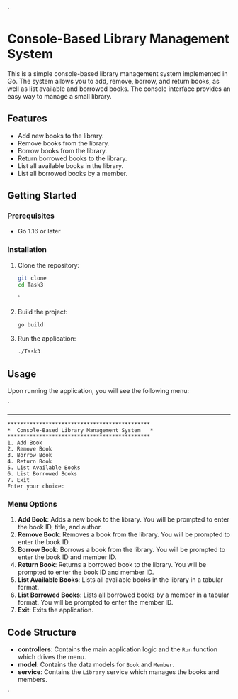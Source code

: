 `

# Console-Based Library Management System

This is a simple console-based library management system implemented in Go. The system allows you to add, remove, borrow, and return books, as well as list available and borrowed books. The console interface provides an easy way to manage a small library.

## Features

- Add new books to the library.
- Remove books from the library.
- Borrow books from the library.
- Return borrowed books to the library.
- List all available books in the library.
- List all borrowed books by a member.

## Getting Started

### Prerequisites

- Go 1.16 or later

### Installation

1. Clone the repository:

   ```bash
   git clone
   cd Task3
   ```

   `

2. Build the project:

   ```bash
   go build
   ```

3. Run the application:

   ```bash
   ./Task3
   ```

## Usage

Upon running the application, you will see the following menu:

`

---

```
*********************************************
*  Console-Based Library Management System   *
*********************************************
1. Add Book
2. Remove Book
3. Borrow Book
4. Return Book
5. List Available Books
6. List Borrowed Books
7. Exit
Enter your choice:
```

### Menu Options

1. **Add Book**: Adds a new book to the library. You will be prompted to enter the book ID, title, and author.
2. **Remove Book**: Removes a book from the library. You will be prompted to enter the book ID.
3. **Borrow Book**: Borrows a book from the library. You will be prompted to enter the book ID and member ID.
4. **Return Book**: Returns a borrowed book to the library. You will be prompted to enter the book ID and member ID.
5. **List Available Books**: Lists all available books in the library in a tabular format.
6. **List Borrowed Books**: Lists all borrowed books by a member in a tabular format. You will be prompted to enter the member ID.
7. **Exit**: Exits the application.

## Code Structure

- **controllers**: Contains the main application logic and the `Run` function which drives the menu.
- **model**: Contains the data models for `Book` and `Member`.
- **service**: Contains the `Library` service which manages the books and members.

`

```

```
